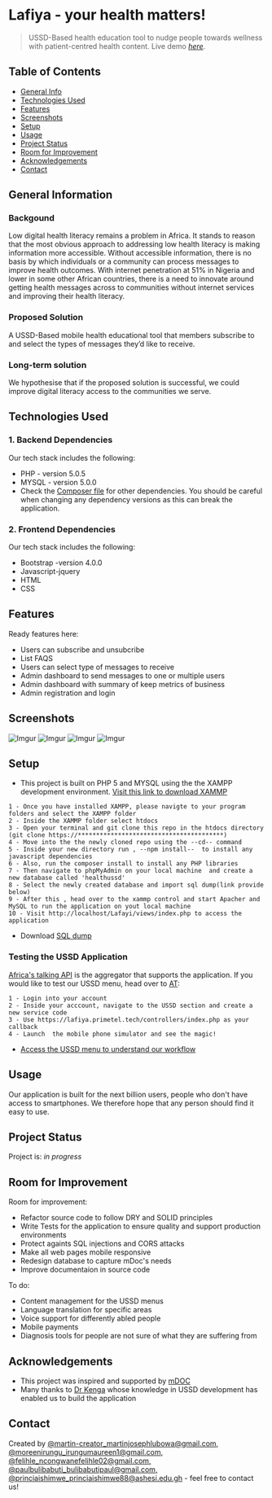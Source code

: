 # Lafiya - your health matters!
> USSD-Based health education tool to nudge people towards wellness with patient-centred health content.
> Live demo [_here_](https://lafiya.primetel.tech/views/index.php). 

## Table of Contents
* [General Info](#general-information)
* [Technologies Used](#technologies-used)
* [Features](#features)
* [Screenshots](#screenshots)
* [Setup](#setup)
* [Usage](#usage)
* [Project Status](#project-status)
* [Room for Improvement](#room-for-improvement)
* [Acknowledgements](#acknowledgements)
* [Contact](#contact)



## General Information
### Backgound
Low digital health literacy remains a problem in Africa. It stands to reason that the most obvious approach to addressing low health literacy is making information more accessible. Without accessible information, there is no basis by which individuals or a community can process messages to improve health outcomes. With internet penetration at 51% in Nigeria and lower in some other African countries, there is a need to innovate around getting health messages across to communities without internet services and improving their health literacy.

### Proposed Solution
A USSD-Based mobile health educational tool that members subscribe to and select the types of messages they’d like to receive.


### Long-term solution
We hypothesise that if the proposed solution is successful, we could improve digital literacy access to the communities we serve.




## Technologies Used

### 1. Backend Dependencies
Our tech stack includes the following:
- PHP - version 5.0.5
- MYSQL - version 5.0.0
- Check the [Composer file](./composer.json) for other dependencies. You should be careful when changing any  dependency versions as this  can break the application. 

### 2. Frontend Dependencies
Our tech stack includes the following:
- Bootstrap -version 4.0.0
- Javascript-jquery
- HTML
- CSS

## Features
Ready features here:
- Users can subscribe and unsubcribe
- List FAQS
- Users can select type of messages to receive
- Admin dashboard to send messages to one or multiple users
- Admin dashboard with summary of keep metrics of business
- Admin registration and login


## Screenshots

![Imgur](/images/1.png)
![Imgur](/images/2.png)
![Imgur](/images/3.png)
![Imgur](/images/4.png)




## Setup

* This project is built on PHP 5 and MYSQL using the the XAMPP development environment. [Visit this link to download XAMMP](https://www.apachefriends.org/)
```
1 - Once you have installed XAMPP, please navigte to your program folders and select the XAMPP folder
2 - Inside the XAMMP folder select htdocs
3 - Open your terminal and git clone this repo in the htdocs directory (git clone https://****************************************)
4 - Move into the the newly cloned repo using the --cd-- command
5 - Inside your new directory run , --npm install--  to install any javascript dependencies
6 - Also, run the composer install to install any PHP libraries
7 - Then navigate to phpMyAdmin on your local machine  and create a new database called 'healthussd'
8 - Select the newly created database and import sql dump(link provide below)
9 - After this , head over to the xammp control and start Apacher and MySQL to run the application on yout local machine
10 - Visit http://localhost/Lafayi/views/index.php to access the application

```
* Download  [SQL dump ](./database/lafiya.sql)

### Testing the USSD Application

[Africa's talking API](https://africastalking.com/) is the aggregator that supports the application.  If you would like to test our USSD menu, head over  to [AT](https://africastalking.com/):
```
1 - Login into your account 
2 - Inside your acccount, navigate to the USSD section and create a new service code
3 - Use https://lafiya.primetel.tech/controllers/index.php as your callback
4 - Launch  the mobile phone simulator and see the magic!

```

* [Access the USSD menu to understand our workflow](https://drive.google.com/file/d/1j8zSddB81ISFrdrcg6Kj9eH4DmnFzNWr/view?usp=sharing)


## Usage
 Our application is built for the next billion users, people who don't have access to smartphones. We therefore hope that any person should find it easy to use. 



## Project Status
Project is: _in progress_ 


## Room for Improvement

Room for improvement:
- Refactor source code to follow DRY and SOLID principles
- Write Tests for the application to ensure quality and support production environments
- Protect againts SQL injections and CORS attacks
- Make all web pages mobile responsive
- Redesign database to capture mDoc's needs 
- Improve documentaion in source code

To do:
- Content management for  the USSD menus
- Language translation for specific areas
- Voice support for differently abled people
- Mobile payments
- Diagnosis tools for people are not sure of what they are suffering from


## Acknowledgements
- This project was inspired and supported by [mDOC](https://www.mymdoc.com/)
- Many thanks to [Dr Kenga](https://ke.linkedin.com/in/derduskenga) whose knowledge in USSD development has enabled us to build the application


## Contact
Created by [@martin-creator_martinjosephlubowa@gmail.com, @moreenirungu_irungumaureen1@gmail.com, @felihle_ncongwanefelihle02@gmail.com, @paulbulibabuti_bulibabutipaul@gmail.com, @princiaishimwe_princiaishimwe88@ashesi.edu.gh](martinlubowa@outlook.com) - feel free to contact us!




